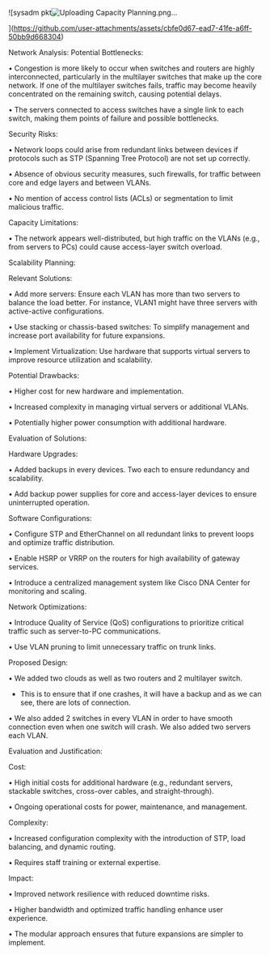 
![sysadm pkt![Uploading Capacity Planning.png…]()










](https://github.com/user-attachments/assets/cbfe0d67-ead7-41fe-a6ff-50bb9d668304)


Network Analysis:
Potential Bottlenecks:

•	Congestion is more likely to occur when switches and routers are highly interconnected, particularly in the multilayer switches that make up the core network. If one of the multilayer switches fails, traffic may become heavily concentrated on the remaining switch, causing potential delays.

•	The servers connected to access switches have a single link to each switch, making them points of failure and possible bottlenecks.

Security Risks:

• Network loops could arise from redundant links between devices if protocols such as STP (Spanning Tree Protocol) are not set up correctly. 

•	Absence of obvious security measures, such firewalls, for traffic between core and edge layers and between VLANs.

•	No mention of access control lists (ACLs) or segmentation to limit malicious traffic.

Capacity Limitations:

•	The network appears well-distributed, but high traffic on the VLANs (e.g., from servers to PCs) could cause access-layer switch overload. 


Scalability Planning:

Relevant Solutions:

•	Add more servers: Ensure each VLAN has more than two servers to balance the load better. For instance, VLAN1 might have three servers with active-active configurations.

•	Use stacking or chassis-based switches: To simplify management and increase port availability for future expansions.

•	Implement Virtualization: Use hardware that supports virtual servers to improve resource utilization and scalability.


Potential Drawbacks:

•	Higher cost for new hardware and implementation.

•	Increased complexity in managing virtual servers or additional VLANs.

•	Potentially higher power consumption with additional hardware.

Evaluation of Solutions:

Hardware Upgrades:

•	Added backups in every devices. Two each to ensure redundancy and scalability.

•	Add backup power supplies for core and access-layer devices to ensure uninterrupted operation.

Software Configurations:

•	Configure STP and EtherChannel on all redundant links to prevent loops and optimize traffic distribution.

•	Enable HSRP or VRRP on the routers for high availability of gateway services.

•	Introduce a centralized management system like Cisco DNA Center for monitoring and scaling.

Network Optimizations:

•	Introduce Quality of Service (QoS) configurations to prioritize critical traffic such as server-to-PC communications.

•	Use VLAN pruning to limit unnecessary traffic on trunk links.


Proposed Design: 

•	We added two clouds as well as two routers and 2 multilayer switch. 

-	This is to ensure that if one crashes, it will have a backup and as we can see, there are lots of connection.
  
•	We also added 2 switches in every VLAN in order to have smooth connection even when one switch will crash. We also added two servers each VLAN.


Evaluation and Justification:

Cost:

• High initial costs for additional hardware (e.g., redundant servers, stackable switches, cross-over cables, and straight-through).

•	Ongoing operational costs for power, maintenance, and management.

 Complexity:
 
•	Increased configuration complexity with the introduction of STP, load balancing, and dynamic routing.

•	Requires staff training or external expertise.

Impact:

•	Improved network resilience with reduced downtime risks.

•	Higher bandwidth and optimized traffic handling enhance user experience.

•	The modular approach ensures that future expansions are simpler to implement.

